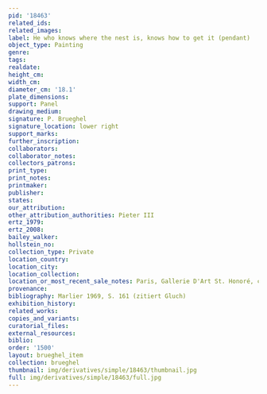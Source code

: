 ```yaml
---
pid: '18463'
related_ids: 
related_images: 
label: He who knows where the nest is, knows how to get it (pendant)
object_type: Painting
genre: 
tags: 
realdate: 
height_cm: 
width_cm: 
diameter_cm: '18.1'
plate_dimensions: 
support: Panel
drawing_medium: 
signature: P. Brueghel
signature_location: lower right
support_marks: 
further_inscription: 
collaborators: 
collaborator_notes: 
collectors_patrons: 
print_type: 
print_notes: 
printmaker: 
publisher: 
states: 
our_attribution: 
other_attribution_authorities: Pieter III
ertz_1979: 
ertz_2008: 
bailey_walker: 
hollstein_no: 
collection_type: Private
location_country: 
location_city: 
location_collection: 
location_or_most_recent_sale_notes: Paris, Gallerie D'Art St. Honoré, cat. 1998
provenance: 
bibliography: Marlier 1969, S. 161 (zitiert Gluch)
exhibition_history: 
related_works: 
copies_and_variants: 
curatorial_files: 
external_resources: 
biblio: 
order: '1500'
layout: brueghel_item
collection: brueghel
thumbnail: img/derivatives/simple/18463/thumbnail.jpg
full: img/derivatives/simple/18463/full.jpg
---
```


